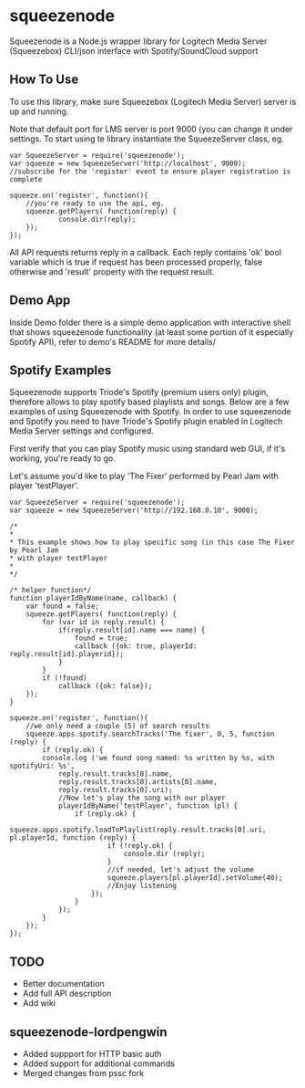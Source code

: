squeezenode
===========

Squeezenode is a Node.js wrapper library for Logitech Media Server (Squeezebox) CLI/json interface with Spotify/SoundCloud support

How To Use
----------

To use this library, make sure Squeezebox (Logitech Media Server) server is up and running.

Note that default port for LMS server is port 9000 (you can change it under settings.
To start using te library instantiate the SqueezeServer class, eg.

    var SqueezeServer = require('squeezenode');
    var squeeze = new SqueezeServer('http://localhost', 9000);
    //subscribe for the 'register' event to ensure player registration is complete

    squeeze.on('register', function(){
        //you're ready to use the api, eg.
        squeeze.getPlayers( function(reply) {
                console.dir(reply);
        });
    });

All API requests returns reply in a callback. Each reply contains 'ok' bool variable which is true if request
has been processed properly, false otherwise and 'result' property with the request result.

Demo App
--------

Inside Demo folder there is a simple demo application with interactive shell that shows squeezenode
functionality (at least some portion of it especially Spotify API), refer to demo's README for more details/

Spotify Examples
----------------

Squeezenode supports Triode's Spotify (premium users only) plugin, therefore allows to play spotify based playlists and songs. Below are a few examples of using Squeezenode with Spotify.
In order to use squeezenode and Spotify you need to have Triode's Spotify plugin enabled in Logitech Media Server settings and configured.

First verify that you can play Spotify music using standard web GUI, if it's working, you're ready to go.

Let's assume you'd like to play 'The Fixer' performed by Pearl Jam with player 'testPlayer'.

    var SqueezeServer = require('squeezenode');
    var squeeze = new SqueezeServer('http://192.168.0.10', 9000);

    /*
    *
    * This example shows how to play specific song (in this case The Fixer by Pearl Jam
    * with player testPlayer
    *
    */

    /* helper function*/
    function playerIdByName(name, callback) {
        var found = false;
        squeeze.getPlayers( function(reply) {
            for (var id in reply.result) {
                if(reply.result[id].name === name) {
                    found = true;
                    callback ({ok: true, playerId: reply.result[id].playerid});
                }
            }
            if (!found)
                callback ({ok: false});
        });
    }

    squeeze.on('register', function(){
        //we only need a couple (5) of search results
        squeeze.apps.spotify.searchTracks('The fixer', 0, 5, function (reply) {
            if (reply.ok) {
            console.log ('we found song named: %s written by %s, with spotifyUri: %s',
                reply.result.tracks[0].name,
                reply.result.tracks[0].artists[0].name,
                reply.result.tracks[0].uri);
                //Now let's play the song with our player
                playerIdByName('testPlayer', function (pl) {
                    if (reply.ok) {
                        squeeze.apps.spotify.loadToPlaylist(reply.result.tracks[0].uri, pl.playerId, function (reply) {
                            if (!reply.ok) {
                                console.dir (reply);
                            }
                            //if needed, let's adjust the volume
                            squeeze.players[pl.playerId].setVolume(40);
                            //Enjoy listening
                        });
                    }
                });
            }
        });
    });

TODO
----

* Better documentation
* Add full API description
* Add wiki

squeezenode-lordpengwin
-----------------------
* Added suppport for HTTP basic auth
* Added support for additional commands
* Merged changes from pssc fork
